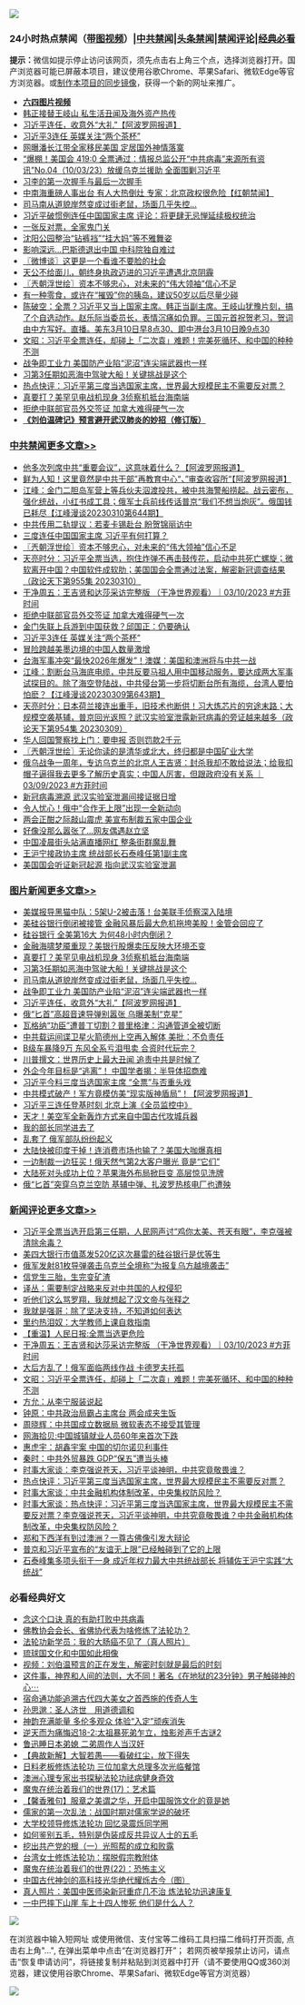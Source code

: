 ![](https://raw.githubusercontent.com/jsvpn/jsproxy/dev/64photo/fqnews-qr.jpg)

<div id="tt">
<h3>24小时热点禁闻（<a href="https://aaa.v2dns.tk/?QAjUl=BgRp5UNKRn&T5Vk=fPVH&Q59Ab=WxGE" target="_blank">带图视频</a>）|<a href="#%E4%B8%AD%E5%85%B1%E7%A6%81%E9%97%BB%E6%9B%B4%E5%A4%9A%E6%96%87%E7%AB%A0">中共禁闻</a>|<a href="#%E5%9B%BE%E7%89%87%E6%96%B0%E9%97%BB%E6%9B%B4%E5%A4%9A%E6%96%87%E7%AB%A0">头条禁闻</a>|<a href="#%E6%96%B0%E9%97%BB%E8%AF%84%E8%AE%BA%E6%9B%B4%E5%A4%9A%E6%96%87%E7%AB%A0">禁闻评论|<a href="#%E5%BF%85%E7%9C%8B%E7%BB%8F%E5%85%B8%E5%A5%BD%E6%96%87">经典必看</a></h3>
<div><b>提示：</b>微信如提示停止访问该网页，须先点击右上角三个点，选择浏览器打开。国产浏览器可能已屏蔽本项目，建议使用谷歌Chrome、苹果Safari、微软Edge等官方浏览器。或<a href="%E5%88%B6%E4%BD%9Cgit%E7%A6%81%E9%97%BB%E9%95%9C%E5%83%8F.md">制作本项目的同步镜像</a>，获得一个新的网址来推广。</div>
<ul>
<li><b><a href="http://d2.v2rss.gq/64.mp4" target="_blank">六四图片视频</a></b></li>
<li><a href="/comments/20230310/1858335.md">韩正接替王岐山 私生活丑闻及海外资产热传</a></li>
<li><a href="/topimagenews/20230310/1858393.md">习近平连任，收意外“大礼”【阿波罗网报道】</a></li>
<li><a href="/cbnews/20230310/1858394.md">习近平3连任 英媒关注“两个茶杯”</a></li>
<li><a href="/yule/20230311/1858530.md">网曝潘长江带全家移民美国 定居国外神情落寞</a></li>
<li><a href="/sohnews/20230311/1858484.md">“爆棚！美国会 419:0 全票通过：情报总监公开“中共病毒”来源所有资讯”No.04（10/03/23）放缓乌克兰援助 全面围剿习近平</a></li>
<li><a href="/ssgc/20230310/1858389.md">习李的第一次握手与最后一次握手</a></li>
<li><a href="/baitai/20230311/1858504.md">中南海重磅人事出台 有人大热倒灶 专家：北京政权很危险【红朝禁闻】</a></li>
<li><a href="/topimagenews/20230311/1858569.md">司马南从道貌岸然变成过街老鼠，场面几乎失控…</a></li>
<li><a href="/headline/20230310/1858352.md">习近平破惯例连任中国国家主席 评论：将更肆无忌惮延续极权统治</a></li>
<li><a href="/lishi/20230311/1858565.md">一张反对票，全家鬼门关</a></li>
<li><a href="/lifebaike/20230310/1858348.md">沈阳公园整治“钻裤裆”“挂大妈”等不雅舞姿</a></li>
<li><a href="/cnnews/20230311/1858509.md">影响深远...巴斯德退出中国 中科院独自难过</a></li>
<li><a href="/ssgc/20230311/1858596.md">〖微博谈〗这更是一个看谁不要脸的社会</a></li>
<li><a href="/headline/20230311/1858465.md">天公不给面儿，朝终身执政迈进的习近平遭遇北京阴霾</a></li>
<li><a href="/cbnews/20230311/1858622.md">〖兲朝浮世绘〗资本不够忠心，对未来的“伟大领袖”信心不足</a></li>
<li><a href="/health/20230311/1858520.md">有一种零食，或许在“摧毁”你的胰岛，建议50岁以后尽量少碰</a></li>
<li><a href="/sohnews/20230310/1858367.md">陈破空：全票？习近平又当上国家主席。韩正当副主席。王岐山犹豫片刻，搞了个自选动作。赵乐际当委员长，表情沉痛如负罪。三国元首祝贺老习，贺词由中方写好。直播。美东3月10日早8点30、即中港台3月10日晚9点30</a></li>
<li><a href="/comments/20230311/1858578.md">文昭：习近平全票连任，却碰上「二次袁」难题！完美死循环、和中国的种种不测</a></li>
<li><a href="/topimagenews/20230310/1858409.md">战争即工业力 美国防产业陷“泥沼”连尖端武器也一样</a></li>
<li><a href="/topimagenews/20230311/1858570.md">习第3任期如恶海中驾驶大船！关键挑战是这个</a></li>
<li><a href="/comments/20230311/1858458.md">热点快评：习近平第三度当选国家主席，世界最大规模民主不需要反对票？</a></li>
<li><a href="/topimagenews/20230311/1858579.md">真要打？美罕见电战机现身 3侦察机抵台海南端</a></li>
<li><a href="/cbnews/20230311/1858506.md">拒绝中联部官员外交签证 加拿大难得硬气一次</a></li>
<li><b><a href="/comments/20200207/1272816.md" target="_blank">《刘伯温碑记》预言避开武汉肺炎的妙招（修订版）</a></b></li>
</ul>
</div>

<div class="catlist">
<h3><a href="/cbnews/" target="_blank">中共禁闻</a><span><a href="/cbnews/" target="_blank" rel="nofollow">更多文章>></a></span></h3>
<ul>
<li><a href="/cbnews/20230311/1858687.md" target="_blank">他多次列席中共“重要会议”，这意味着什么？【阿波罗网报道】</a></li>
<li><a href="/cbnews/20230311/1858683.md" target="_blank">鲜为人知！这里竟然是中共干部”再教育中心“、”审查收容所“【阿波罗网报道】</a></li>
<li><a href="/cbnews/20230311/1858671.md" target="_blank">江峰：金门二胆岛军营上等兵伙夫泅渡投共，被中共海警船捞起。战云密布，强化统战，小红书成工具；俄军士兵前线传话普京“我们不想当炮灰”。俄国钱已耗尽【江峰漫谈20230310第644期】</a></li>
<li><a href="/cbnews/20230311/1858629.md" target="_blank">中共传用二轨提议：若麦卡锡赴台 盼贺锦丽访中</a></li>
<li><a href="/cbnews/20230311/1858628.md" target="_blank">三度连任中国国家主席 习近平有何打算？</a></li>
<li><a href="/cbnews/20230311/1858622.md" target="_blank">〖兲朝浮世绘〗资本不够忠心，对未来的“伟大领袖”信心不足</a></li>
<li><a href="/cbnews/20230311/1858612.md" target="_blank">天亮时分：习近平全票当选，抱住炸弹不再击鼓传花，启动中共死亡螺旋；微软离开中国？中国软件成软肋；美国国会全票通过法案，解密新冠调查结果（政论天下第955集 20230310）</a></li>
<li><a href="/comments/20230311/1858606.md" target="_blank">干净周五：王吉贤和达莎采访完整版 （干净世界观看）｜03/10/2023 #方菲时间</a></li>
<li><a href="/cbnews/20230311/1858506.md" target="_blank">拒绝中联部官员外交签证 加拿大难得硬气一次</a></li>
<li><a href="/cbnews/20230310/1858410.md" target="_blank">金门失联上兵游到中国获救？邱国正：仍要确认</a></li>
<li><a href="/cbnews/20230310/1858394.md" target="_blank">习近平3连任 英媒关注“两个茶杯”</a></li>
<li><a href="/cbnews/20230310/1858388.md" target="_blank">冒险跨越美墨边境的中国人数量激增</a></li>
<li><a href="/cbnews/20230310/1858286.md" target="_blank">台海军事冲突“最快2026年爆发”！澳媒：美国和澳洲将与中共一战</a></li>
<li><a href="/cbnews/20230310/1858268.md" target="_blank">江峰：割断台马海底电缆，中共反要马祖人用中国移动服务，要达成两大军事试探目的。除了海空登陆战，中共侵台第一步将切断台所有海缆，台湾人要怕怕麽？【江峰漫谈20230309第643期】</a></li>
<li><a href="/cbnews/20230310/1858228.md" target="_blank">天亮时分：日本荷兰接连出重手，旧技术也断供！习大炼芯片的穷途末路；大规模空袭基辅，普京回光返照？武汉实验室泄露新冠病毒的旁证越来越多（政论天下第954集 20230309）</a></li>
<li><a href="/cbnews/20230310/1858219.md" target="_blank">华人回国警察找上门：要申报 否则罚款2千元</a></li>
<li><a href="/cbnews/20230310/1858212.md" target="_blank">〖兲朝浮世绘〗无论你读的是清华或北大，终归都是中国矿业大学</a></li>
<li><a href="/comments/20230310/1858126.md" target="_blank">俄乌战争一周年，专访乌克兰的北京人王吉贤：封杀我却不敢给说法；给我扣帽子逼得我去更多了解历史真实；中国人厉害，但跟政府没有关系 ｜03/09/2023 #方菲时间</a></li>
<li><a href="/cbnews/20230310/1858100.md" target="_blank">新冠病毒溯源 武汉实验室泄漏间接证据日增</a></li>
<li><a href="/cbnews/20230310/1858099.md" target="_blank">令人忧心！俄中“合作无上限”出现一全新动向</a></li>
<li><a href="/cbnews/20230310/1858098.md" target="_blank">两会正酣之际敲山震虎 美宣布制裁五家中国企业</a></li>
<li><a href="/cbnews/20230310/1858097.md" target="_blank">好像没那么嚣张了…网友偶遇赵立坚</a></li>
<li><a href="/cbnews/20230310/1858096.md" target="_blank">中国凌晨街头站满直播网红 整条街群魔乱舞</a></li>
<li><a href="/cbnews/20230309/1858014.md" target="_blank">王沪宁接政协主席 统战部长石泰峰任第1副主席</a></li>
<li><a href="/cbnews/20230309/1858000.md" target="_blank">美国国会听证新冠起源 指向武汉实验室泄漏</a></li>

</ul>
</div>
<div class="catlist">
<h3><a href="/topimagenews/" target="_blank">图片新闻</a><span><a href="/topimagenews/" target="_blank" rel="nofollow">更多文章>></a></span></h3>
<ul>
<li><a href="/topimagenews/20230311/1858692.md" target="_blank">美媒报导黑猫中队：5架U-2被击落！台美联手侦察深入陆境</a></li>
<li><a href="/topimagenews/20230311/1858691.md" target="_blank">美硅谷银行倒闭被接管 金融风暴后最大危机拖垮美股！金管会回应了</a></li>
<li><a href="/topimagenews/20230311/1858689.md" target="_blank">硅谷银行 全美第16大 为何48小时内倒闭？</a></li>
<li><a href="/topimagenews/20230311/1858641.md" target="_blank">金融海啸梦魇重现？美银行股爆卖压反映大环境丕变</a></li>
<li><a href="/topimagenews/20230311/1858579.md" target="_blank">真要打？美罕见电战机现身 3侦察机抵台海南端</a></li>
<li><a href="/topimagenews/20230311/1858570.md" target="_blank">习第3任期如恶海中驾驶大船！关键挑战是这个</a></li>
<li><a href="/topimagenews/20230311/1858569.md" target="_blank">司马南从道貌岸然变成过街老鼠，场面几乎失控…</a></li>
<li><a href="/topimagenews/20230310/1858409.md" target="_blank">战争即工业力 美国防产业陷“泥沼”连尖端武器也一样</a></li>
<li><a href="/topimagenews/20230310/1858393.md" target="_blank">习近平连任，收意外“大礼”【阿波罗网报道】</a></li>
<li><a href="/topimagenews/20230310/1858325.md" target="_blank">俄“匕首”高超音速导弹别嚣张 乌曝美制“克星”</a></li>
<li><a href="/topimagenews/20230310/1858314.md" target="_blank">瓦格纳“功臣”遭普丁切割？普里格津：沟通管道全被切断</a></li>
<li><a href="/topimagenews/20230310/1858285.md" target="_blank">中共载运间谍卫星火箭德州上空再入解体 美批：不负责任</a></li>
<li><a href="/topimagenews/20230310/1858258.md" target="_blank">B级车暴降9万 东风全系亏泪甩卖 合资时代玩完？</a></li>
<li><a href="/topimagenews/20230310/1858257.md" target="_blank">川普撰文：世界历史上最大丑闻 追责中共是时候了</a></li>
<li><a href="/topimagenews/20230310/1858252.md" target="_blank">外企今年目标是“逃离”！ 中国学者揭：半导体招商难</a></li>
<li><a href="/topimagenews/20230310/1858196.md" target="_blank">习近平今料三度当选国家主席 “全票”与否重头戏</a></li>
<li><a href="/topimagenews/20230310/1858195.md" target="_blank">中共模式破产！军方竟模仿美“现实版神盾局”！【阿波罗网报道】</a></li>
<li><a href="/topimagenews/20230310/1858168.md" target="_blank">习近平三连任登基时刻 北京上演《全员监控中》</a></li>
<li><a href="/topimagenews/20230310/1858143.md" target="_blank">天才！美空军全新轰炸方式来自中国古代攻城兵器</a></li>
<li><a href="/topimagenews/20230310/1858142.md" target="_blank">我的部长同学进去了</a></li>
<li><a href="/topimagenews/20230310/1858095.md" target="_blank">乱套了 俄军部队纷纷起义</a></li>
<li><a href="/topimagenews/20230309/1857989.md" target="_blank">大陆快被印度干掉！连消费市场也输了？美国大咖爆真相</a></li>
<li><a href="/topimagenews/20230309/1857988.md" target="_blank">一边制裁一边狂买！俄天然气第2大客户曝光 竟是“它们”</a></li>
<li><a href="/topimagenews/20230309/1857987.md" target="_blank">大陆死对头成功上位？苹果海外布局掀巨变 高层惊见洗牌</a></li>
<li><a href="/topimagenews/20230309/1857918.md" target="_blank">俄“匕首”突穿乌克兰空防 基辅中弹、扎波罗热核电厂也遭殃</a></li>

</ul>
</div>
<div class="catlist">
<h3><a href="/comments/" target="_blank">新闻评论</a><span><a href="/comments/" target="_blank" rel="nofollow">更多文章>></a></span></h3>
<ul>
<li><a href="/comments/20230311/1858682.md" target="_blank">习近平全票当选开启第三任期，人民网声讨“鸡你太美、苍天有眼”，李克强被清除余毒？</a></li>
<li><a href="/comments/20230311/1858672.md" target="_blank">美四大银行市值蒸发520亿这次暴雷的硅谷银行是优等生</a></li>
<li><a href="/comments/20230311/1858668.md" target="_blank">俄军发射81枚导弹袭击乌克兰全境称“为报复乌方越境袭击”</a></li>
<li><a href="/comments/20230311/1858667.md" target="_blank">信党生三胎，生完变矿渣</a></li>
<li><a href="/comments/20230311/1858647.md" target="_blank">译丛：需要制定战略来反对中共国的人权侵犯</a></li>
<li><a href="/comments/20230311/1858646.md" target="_blank">听他们这么骂罗翔，我就想起了汉文帝与张释之</a></li>
<li><a href="/comments/20230311/1858645.md" target="_blank">我就是强哥：除了坚决支持，不知道如何表达</a></li>
<li><a href="/comments/20230311/1858644.md" target="_blank">里约热泪奴：大学教师上课自救指南</a></li>
<li><a href="/comments/20230311/1858643.md" target="_blank">【重温】人民日报:全票当选更危险</a></li>
<li><a href="/comments/20230311/1858606.md" target="_blank">干净周五：王吉贤和达莎采访完整版 （干净世界观看）｜03/10/2023 #方菲时间</a></li>
<li><a href="/comments/20230311/1858605.md" target="_blank">大后方乱了！俄军面临两线作战 卡德罗夫托孤</a></li>
<li><a href="/comments/20230311/1858578.md" target="_blank">文昭：习近平全票连任，却碰上「二次袁」难题！完美死循环、和中国的种种不测</a></li>
<li><a href="/comments/20230311/1858558.md" target="_blank">方允：从李宁服装说起</a></li>
<li><a href="/comments/20230311/1858557.md" target="_blank">钟原：中共政治局霸占主席台 两会成夹生饭</a></li>
<li><a href="/comments/20230311/1858556.md" target="_blank">周晓辉：中共国成立数据局 微软表态不接受其管理</a></li>
<li><a href="/comments/20230311/1858555.md" target="_blank">网海拾贝:中国城镇就业人员60年来首次下跌</a></li>
<li><a href="/comments/20230311/1858554.md" target="_blank">惠虎宇：胡鑫宇案 中国的切尔诺贝利事件</a></li>
<li><a href="/comments/20230311/1858553.md" target="_blank">秦时：中共外贸暴跌 GDP“保五”遭当头棒</a></li>
<li><a href="/comments/20230311/1858466.md" target="_blank">时事大家谈：李克强说苍天，习近平谈神明，中共究竟敬畏谁？</a></li>
<li><a href="/comments/20230311/1858458.md" target="_blank">热点快评：习近平第三度当选国家主席，世界最大规模民主不需要反对票？</a></li>
<li><a href="/comments/20230311/1858457.md" target="_blank">时事大家谈：中共金融机构体制改革，中央集权防风险？</a></li>
<li><a href="/comments/20230310/1858414.md" target="_blank">时事大家谈：热点快评：习近平第三度当选国家主席，世界最大规模民主不需要反对票？李克强说苍天，习近平谈神明，中共究竟敬畏谁？中共金融机构体制改革，中央集权防风险？</a></li>
<li><a href="/comments/20230310/1858395.md" target="_blank">郑和下西洋有到过澳洲？一尊古佛像引发大辩论</a></li>
<li><a href="/comments/20230310/1858373.md" target="_blank">普京和习近平宣布的“友谊无上限”已经触碰到了它的上限</a></li>
<li><a href="/comments/20230310/1858371.md" target="_blank">石泰峰集多项头衔于一身 成近年权力最大中共统战部长 将辅佐王沪宁实践“大统战”</a></li>

</ul>
</div>

<div class="catlist">
<h3>必看经典好文</h3>
<ul>
<li><a href="/comments/20200707/1357090.md" target="_blank">念这个口诀 真的有助打败中共病毒</a></li>
<li><a href="/sohnews/20150109/351438.md" target="_blank">佛教协会会长、省佛协代表为啥修炼了法轮功？</a></li>
<li><a href="/comments/20210905/1619324.md" target="_blank">法轮功新学员：我的大肠癌不见了（真人照片）</a></li>
<li><a href="/bannedvideo/20220411/1717515.md" target="_blank">琉球国文化和中国如此相像</a></li>
<li><a href="/comments/20200628/1351782.md" target="_blank">视频：刘伯温预言的正在发生，解密时刻就是最后的时刻</a></li>
<li><a href="/comments/20220722/1761738.md" target="_blank">这件事，神界和人间的法则，大不同！著名《在地狱的23分钟》男子触碰神的心⋯</a></li>
<li><a href="/comments/20220105/1674810.md" target="_blank">宿命通功能追溯古代四大美女之首西施的传奇人生</a></li>
<li><a href="/comments/20210216/1488350.md" target="_blank">孙思邈：圣人济世　用道德调和</a></li>
<li><a href="/comments/20220408/1716562.md" target="_blank">神韵充满能量 多伦多观众 体验“入定”顽疾消失</a></li>
<li><a href="/tculture/20190304/1091070.md" target="_blank">逆天而为痛悔迟18-2:太祖暴死弟乍立，烛影斧声千古谜2</a></li>
<li><a href="/comments/20220408/1716379.md" target="_blank">鲁迅睡日本弟媳 二弟周作人当汉奸</a></li>
<li><a href="/comments/20201217/1449706.md" target="_blank">【典故新解】大智若愚——看破红尘，放下得失</a></li>
<li><a href="/comments/20200531/1337359.md" target="_blank">日料老板修炼法轮功 三位加拿大总理多次光临餐馆</a></li>
<li><a href="/comments/20230226/1853388.md" target="_blank">澳洲心理专家出书探秘法轮功祛病健身奇效</a></li>
<li><a href="/topimagenews/20180620/960677.md" target="_blank">魔鬼在统治着我们的世界(17)：艺术篇</a></li>
<li><a href="/bannedvideo/20201203/1441331.md" target="_blank">【馨香雅句】服章之美谓之华，开启中国服饰文化的竟是她</a></li>
<li><a href="/comments/20191110/1037275.md" target="_blank">儒家的第一次乱法：战国时期对儒家学说的破坏</a></li>
<li><a href="/cbnews/20210517/1548104.md" target="_blank">大学校领导修炼法轮功 回忆录震烁同学圈</a></li>
<li><a href="/comments/20221120/1813928.md" target="_blank">如何鉴别五毛，特别是伪装成反共异议人士的五毛</a></li>
<li><a href="/comments/20200629/1352460.md" target="_blank">挖出共产党的根（一）光照帮的成立和败露</a></li>
<li><a href="/cbnews/20200610/1342772.md" target="_blank">台湾女士修炼法轮功：摆脱假宗教附体</a></li>
<li><a href="/comments/20180804/981524.md" target="_blank">魔鬼在统治着我们的世界(22)：恐怖主义</a></li>
<li><a href="/comments/20220403/1714124.md" target="_blank">中国古代神剑的高科技光华绝代耀烁古今（图）</a></li>
<li><a href="/comments/20210215/1487728.md" target="_blank">真人照片：美国中医师染新冠重症几不治 炼法轮功迅速康复</a></li>
<li><a href="/cbnews/20200611/1343057.md" target="_blank">一中巴摔下山崖 车上十四人惨死 他们是什么人？</a></li>

</ul>
</div>

![](https://raw.githubusercontent.com/jsvpn/jsproxy/dev/64photo/fqnews-qr.jpg)

在浏览器中输入短网址 或使用微信、支付宝等二维码工具扫描二维码打开页面, 点击右上角"...", 在弹出菜单中点击“在浏览器打开”； 若网页被举报禁止访问，请点击“恢复申请访问”，将链接复制并粘贴到浏览器中打开（请不要使用QQ或360浏览器，建议使用谷歌Chrome、苹果Safari、微软Edge等官方浏览器）

![](https://raw.githubusercontent.com/jsvpn/jsproxy/dev/64photo/wx.jpg)